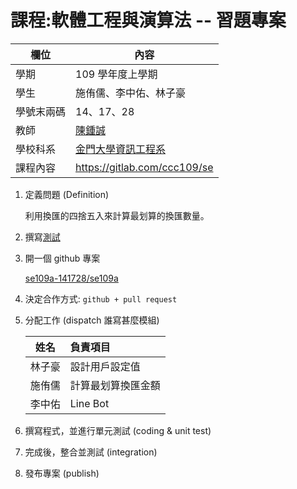 # 課程:軟體工程與演算法 -- 習題專案

欄位 | 內容
-----|--------
學期 | 109 學年度上學期
學生 |  施侑儒、李中佑、林子豪
學號末兩碼 | 14、17、28
教師 | [陳鍾誠](https://www.nqu.edu.tw/educsie/index.php?act=blog&code=list&ids=4)
學校科系 | [金門大學資訊工程系](https://www.nqu.edu.tw/educsie/index.php)
課程內容 | https://gitlab.com/ccc109/se

1. 定義問題 (Definition)

    利用換匯的四捨五入來計算最划算的換匯數量。

2. 撰寫[測試](./測試)

3. 開一個 github 專案
    
    [se109a-141728/se109a](https://github.com/se109a-141728/se109a)

4. 決定合作方式: `github + pull request`

5. 分配工作 (dispatch 誰寫甚麼模組)

    |姓名      | 負責項目 |
    |----------|:--------|
    |林子豪    |設計用戶設定值|
    |施侑儒    |計算最划算換匯金額|
    |李中佑    |Line Bot|

6. 撰寫程式，並進行單元測試 (coding & unit test)

7. 完成後，整合並測試 (integration)

8. 發布專案 (publish)